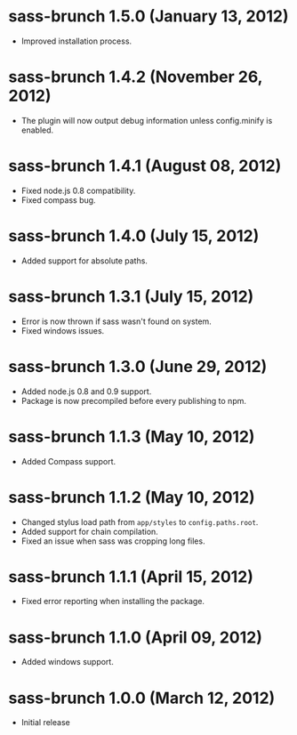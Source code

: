 # sass-brunch 1.5.0 (January 13, 2012)
* Improved installation process.

# sass-brunch 1.4.2 (November 26, 2012)
* The plugin will now output debug information unless config.minify
is enabled.

# sass-brunch 1.4.1 (August 08, 2012)
* Fixed node.js 0.8 compatibility.
* Fixed compass bug.

# sass-brunch 1.4.0 (July 15, 2012)
* Added support for absolute paths.

# sass-brunch 1.3.1 (July 15, 2012)
* Error is now thrown if sass wasn't found on system.
* Fixed windows issues.

# sass-brunch 1.3.0 (June 29, 2012)
* Added node.js 0.8 and 0.9 support.
* Package is now precompiled before every publishing to npm.

# sass-brunch 1.1.3 (May 10, 2012)
* Added Compass support.

# sass-brunch 1.1.2 (May 10, 2012)
* Changed stylus load path from `app/styles` to `config.paths.root`.
* Added support for chain compilation.
* Fixed an issue when sass was cropping long files.

# sass-brunch 1.1.1 (April 15, 2012)
* Fixed error reporting when installing the package.

# sass-brunch 1.1.0 (April 09, 2012)
* Added windows support.

# sass-brunch 1.0.0 (March 12, 2012)
* Initial release
